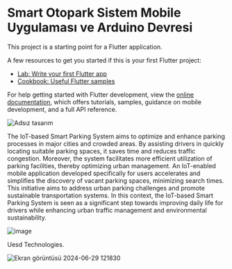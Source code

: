# Smart Otopark Sistem Mobile Uygulaması  ve Arduino Devresi


This project is a starting point for a Flutter application.

A few resources to get you started if this is your first Flutter project:

- [Lab: Write your first Flutter app](https://docs.flutter.dev/get-started/codelab)
- [Cookbook: Useful Flutter samples](https://docs.flutter.dev/cookbook)

For help getting started with Flutter development, view the
[online documentation](https://docs.flutter.dev/), which offers tutorials,
samples, guidance on mobile development, and a full API reference.

![Adsız tasarım](https://github.com/user-attachments/assets/ac580dd3-af6c-48fa-b455-6dd59fe0c041)



The IoT-based Smart Parking System aims to optimize and enhance parking processes in major cities and crowded areas. By assisting drivers in quickly locating suitable parking spaces, it saves time and reduces traffic congestion. Moreover, the system facilitates more efficient utilization of parking facilities, thereby optimizing urban management. An IoT-enabled mobile application developed specifically for users accelerates and simplifies the discovery of vacant parking spaces, minimizing search times. This initiative aims to address urban parking challenges and promote sustainable transportation systems. In this context, the IoT-based Smart Parking System is seen as a significant step towards improving daily life for drivers while enhancing urban traffic management and environmental sustainability. 


![image](https://github.com/abdullah-0052/Smart-Otopark-SystemArduino-and-Mobile--App/assets/168473906/f7b65dcc-615d-43cb-8a1f-4ac460eaeadc)

Uesd ​​Technologies.

![Ekran görüntüsü 2024-06-29 121830](https://github.com/abdullah-0052/Smart-Otopark-SystemArduino-and-Mobile--App/assets/168473906/5e879d2e-9cc9-482b-b0bb-f049bca75c8d)




